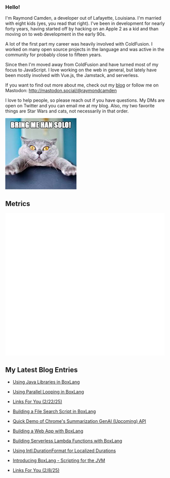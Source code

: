 ### Hello!

I'm Raymond Camden, a developer out of Lafayette, Louisiana. I'm married with eight kids (yes, you read that right). I've been in development for nearly forty years, having started off by hacking on an Apple 2 as a kid and than moving on to web development in the early 90s.

A lot of the first part my career was heavily involved with ColdFusion. I worked on many open source projects in the language and was active in the community for probably close to fifteen years. 

Since then I'm moved away from ColdFusion and have turned most of my focus to JavaScript. I love working on the web in general, but lately have been mostly involved with Vue.js, the Jamstack, and serverless. 

If you want to find out more about me, check out my [blog](https://www.raymondcamden.com) or follow me on Mastodon: <http://mastodon.social/@raymondcamden>

I love to help people, so please reach out if you have questions. My DMs are open on Twitter and you can email me at my blog. Also, my two favorite things are Star Wars and cats, not necessarily in that order.

![Star Wars cat](https://raw.githubusercontent.com/cfjedimaster/cfjedimaster/master/cat.jpg)

## Metrics

<picture>
  <img src="/github-metrics.svg" alt="Metrics">
</picture>

<!-- RSS -->
## My Latest Blog Entries

* [Using Java Libraries in BoxLang](https://www.raymondcamden.com/2025/02/26/using-java-libraries-in-boxlang)

* [Using Parallel Looping in BoxLang](https://www.raymondcamden.com/2025/02/24/using-parallel-looping-in-boxlang)

* [Links For You (2/22/25)](https://www.raymondcamden.com/2025/02/22/links-for-you-22225)

* [Building a File Search Script in BoxLang](https://www.raymondcamden.com/2025/02/20/building-a-file-search-script-in-boxlang)

* [Quick Demo of Chrome's Summarization GenAI (Upcoming) API](https://www.raymondcamden.com/2025/02/19/quick-demo-of-chromes-summarization-genai-upcoming-api)

* [Building a Web App with BoxLang](https://www.raymondcamden.com/2025/02/18/building-a-web-app-with-boxlang)

* [Building Serverless Lambda Functions with BoxLang](https://www.raymondcamden.com/2025/02/14/building-serverless-lambda-functions-with-boxlang)

* [Using Intl.DurationFormat for Localized Durations](https://www.raymondcamden.com/2025/02/13/using-intldurationformat-for-localized-durations)

* [Introducing BoxLang - Scripting for the JVM](https://www.raymondcamden.com/2025/02/11/introducing-boxlang-scripting-for-the-jvm)

* [Links For You (2/8/25)](https://www.raymondcamden.com/2025/02/08/links-for-you)

<!-- ENDRSS -->

